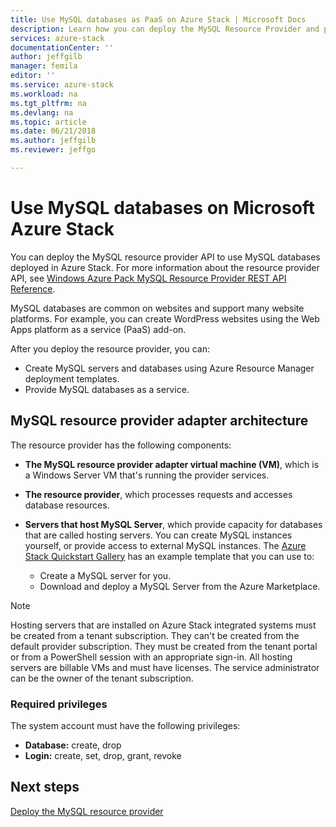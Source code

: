 ```yaml
---
title: Use MySQL databases as PaaS on Azure Stack | Microsoft Docs 
description: Learn how you can deploy the MySQL Resource Provider and provide MySQL databases as a service on Azure Stack. 
services: azure-stack
documentationCenter: ''
author: jeffgilb
manager: femila
editor: ''
ms.service: azure-stack 
ms.workload: na 
ms.tgt_pltfrm: na 
ms.devlang: na 
ms.topic: article 
ms.date: 06/21/2018 
ms.author: jeffgilb 
ms.reviewer: jeffgo

---
```


# Use MySQL databases on Microsoft Azure Stack

You can deploy the MySQL resource provider API to use MySQL databases deployed in Azure Stack. For more information about the resource provider API, see [Windows Azure Pack MySQL Resource Provider REST API Reference](https://msdn.microsoft.com/en-us/library/dn528442.aspx).

MySQL databases are common on websites and support many website platforms. For example, you can create WordPress websites using the Web Apps platform as a service (PaaS) add-on.

After you deploy the resource provider, you can:

* Create MySQL servers and databases using Azure Resource Manager deployment templates.
* Provide MySQL databases as a service.  

## MySQL resource provider adapter architecture

The resource provider has the following components:

* **The MySQL resource provider adapter virtual machine (VM)**, which is a Windows Server VM that's running the provider services.
* **The resource provider**, which processes requests and accesses database resources.
* **Servers that host MySQL Server**, which provide capacity for databases that are called hosting servers. You can create MySQL instances yourself, or provide access to external MySQL instances. The [Azure Stack Quickstart Gallery](https://github.com/Azure/AzureStack-QuickStart-Templates/tree/master/mysql-standalone-server-windows) has an example template that you can use to:

  * Create a MySQL server for you.
  * Download and deploy a MySQL Server from the Azure Marketplace.

> [!NOTE]
> Hosting servers that are installed on Azure Stack integrated systems must be created from a tenant subscription. They can't be created from the default provider subscription. They must be created from the tenant portal or from a PowerShell session with an appropriate sign-in. All hosting servers are billable VMs and must have licenses. The service administrator can be the owner of the tenant subscription.

### Required privileges

The system account must have the following privileges:

* **Database:** create, drop
* **Login:** create, set, drop, grant, revoke  

## Next steps

[Deploy the MySQL resource provider](azure-stack-mysql-resource-provider-deploy.md)
